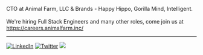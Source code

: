 CTO at Animal Farm, LLC & Brands - Happy Hippo, Gorilla Mind, Intelligent.<br><br>We're hiring Full Stack Engineers and many other roles, come join us at https://careers.animalfarm.inc/


---
[![LinkedIn](https://img.shields.io/badge/LinkedIn-%230077B5.svg?logo=linkedin&logoColor=white)](https://linkedin.com/in/mswdev) [![Twitter](https://img.shields.io/badge/Twitter-%231DA1F2.svg?logo=Twitter&logoColor=white)](https://twitter.com/mswdev) 
[![](https://visitcount.itsvg.in/api?id=mswdev&icon=0&color=0)](https://visitcount.itsvg.in)
